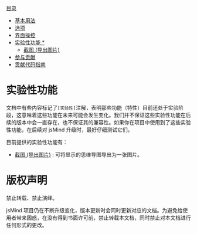 
[目录](index.md)

* [基本用法](1.usage.md)
* [选项](2.options.md)
* [界面操控](3.operation.md)
* [实验性功能 *](experimental-features.md)
  * [截图 (导出图片)](plugin-screenshot.md)
* [参与贡献](4.contribution.md)
* [贡献代码指南](5.development.md)

实验性功能
===

文档中有些内容标记了`[实验性]`注解，表明那些功能（特性）目前还处于实验阶段，这意味着这些功能在未来可能会发生变化。我们并不保证这些实验性功能在后续的版本中会一直存在，也不保证其的兼容性。如果你在项目中使用到了这些实验性功能，在后续对 jsMind 升级时，最好仔细测试它们。

目前提供的实验性功能有：
- [截图 (导出图片)](plugin-screenshot.md) : 可将显示的思维导图导出为一张图片。



版权声明
===

禁止转载、禁止演绎。

jsMind 项目仍在不断升级变化，版本更新时会同时更新对应的文档。为避免给使用者带来困惑，在没有得到书面许可前，禁止转载本文档，同时禁止对本文档进行任何形式的更改。

